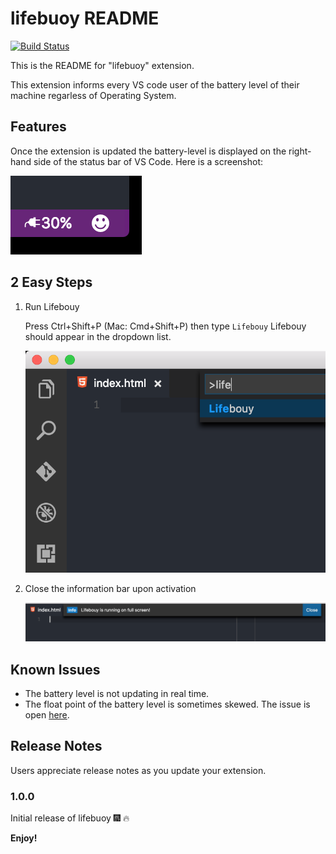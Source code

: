 # lifebuoy README

[![Build Status](https://semaphoreci.com/api/v1/stanmd/lifesaver/branches/master/badge.svg)](https://semaphoreci.com/stanmd/lifesaver)

This is the README for "lifebuoy" extension.

This extension informs every VS code user of the battery level of their machine regarless of Operating System.

## Features

Once the extension is updated the battery-level is displayed on the right-hand side of the status bar of VS Code. Here is a screenshot:

![Lifebouy screenshot](images/battery_level.png)

## 2 Easy Steps

1. Run Lifebouy

    Press Ctrl+Shift+P (Mac: Cmd+Shift+P) then type `Lifebouy` Lifebouy should appear in the dropdown list.

    ![Activating Lifebouy screenshot](images/activating_lifebouy.png)

2. Close the information bar upon activation

    ![Lifebouy Activation message](images/activation_message.png)

<!--## Requirements
-->

<!--
Next release
## Extension Settings

Include if your extension adds any VS Code settings through the `contributes.configuration` extension point.

For example:

This extension contributes the following settings:

* `myExtension.enable`: enable/disable this extension
* `myExtension.thing`: set to `blah` to do something
-->

## Known Issues

- The battery level is not updating in real time.
- The float point of the battery level is sometimes skewed. The issue is open [here](https://github.com/NdagiStanley/lifesaver/issues/1).

## Release Notes

Users appreciate release notes as you update your extension.

### 1.0.0

Initial release of lifebuoy :fireworks: :fire:

<!--
### 1.0.1

Fixed issue #.

### 1.1.0

Added features X, Y, and Z.
-->

**Enjoy!**